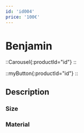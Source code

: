 ```yaml
---
id: 'id004'
price: '100€'
---
```


# Benjamin

::Carousel{:productId="id"}
::

::myButton{:productId="id"}
::


## Description

### Size

### Material

